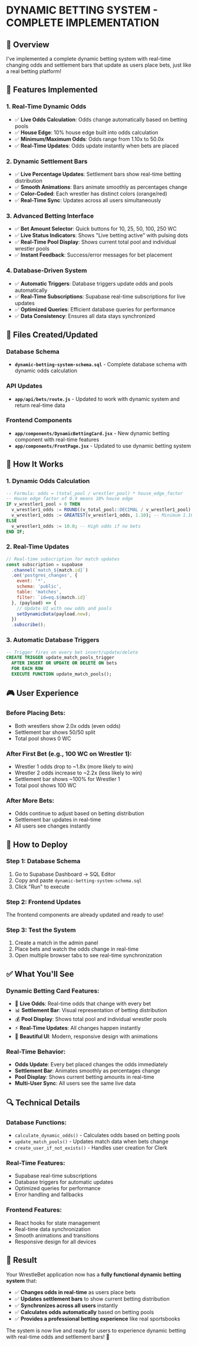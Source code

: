 # DYNAMIC BETTING SYSTEM - COMPLETE IMPLEMENTATION

## 🎯 Overview
I've implemented a complete dynamic betting system with real-time changing odds and settlement bars that update as users place bets, just like a real betting platform!

## 🚀 Features Implemented

### 1. **Real-Time Dynamic Odds**
- ✅ **Live Odds Calculation**: Odds change automatically based on betting pools
- ✅ **House Edge**: 10% house edge built into odds calculation
- ✅ **Minimum/Maximum Odds**: Odds range from 1.10x to 50.0x
- ✅ **Real-Time Updates**: Odds update instantly when bets are placed

### 2. **Dynamic Settlement Bars**
- ✅ **Live Percentage Updates**: Settlement bars show real-time betting distribution
- ✅ **Smooth Animations**: Bars animate smoothly as percentages change
- ✅ **Color-Coded**: Each wrestler has distinct colors (orange/red)
- ✅ **Real-Time Sync**: Updates across all users simultaneously

### 3. **Advanced Betting Interface**
- ✅ **Bet Amount Selector**: Quick buttons for 10, 25, 50, 100, 250 WC
- ✅ **Live Status Indicators**: Shows "Live betting active" with pulsing dots
- ✅ **Real-Time Pool Display**: Shows current total pool and individual wrestler pools
- ✅ **Instant Feedback**: Success/error messages for bet placement

### 4. **Database-Driven System**
- ✅ **Automatic Triggers**: Database triggers update odds and pools automatically
- ✅ **Real-Time Subscriptions**: Supabase real-time subscriptions for live updates
- ✅ **Optimized Queries**: Efficient database queries for performance
- ✅ **Data Consistency**: Ensures all data stays synchronized

## 📁 Files Created/Updated

### Database Schema
- **`dynamic-betting-system-schema.sql`** - Complete database schema with dynamic odds calculation

### API Updates
- **`app/api/bets/route.js`** - Updated to work with dynamic system and return real-time data

### Frontend Components
- **`app/components/DynamicBettingCard.jsx`** - New dynamic betting component with real-time features
- **`app/components/FrontPage.jsx`** - Updated to use dynamic betting system

## 🔧 How It Works

### 1. **Dynamic Odds Calculation**
```sql
-- Formula: odds = (total_pool / wrestler_pool) * house_edge_factor
-- House edge factor of 0.9 means 10% house edge
IF v_wrestler1_pool > 0 THEN
  v_wrestler1_odds := ROUND((v_total_pool::DECIMAL / v_wrestler1_pool) * 0.9, 2);
  v_wrestler1_odds := GREATEST(v_wrestler1_odds, 1.10); -- Minimum 1.10x
ELSE
  v_wrestler1_odds := 10.0; -- High odds if no bets
END IF;
```

### 2. **Real-Time Updates**
```javascript
// Real-time subscription for match updates
const subscription = supabase
  .channel(`match_${match.id}`)
  .on('postgres_changes', {
    event: '*',
    schema: 'public',
    table: 'matches',
    filter: `id=eq.${match.id}`
  }, (payload) => {
    // Update UI with new odds and pools
    setDynamicData(payload.new);
  })
  .subscribe();
```

### 3. **Automatic Database Triggers**
```sql
-- Trigger fires on every bet insert/update/delete
CREATE TRIGGER update_match_pools_trigger
  AFTER INSERT OR UPDATE OR DELETE ON bets
  FOR EACH ROW
  EXECUTE FUNCTION update_match_pools();
```

## 🎮 User Experience

### **Before Placing Bets:**
- Both wrestlers show 2.0x odds (even odds)
- Settlement bar shows 50/50 split
- Total pool shows 0 WC

### **After First Bet (e.g., 100 WC on Wrestler 1):**
- Wrestler 1 odds drop to ~1.8x (more likely to win)
- Wrestler 2 odds increase to ~2.2x (less likely to win)
- Settlement bar shows ~100% for Wrestler 1
- Total pool shows 100 WC

### **After More Bets:**
- Odds continue to adjust based on betting distribution
- Settlement bar updates in real-time
- All users see changes instantly

## 🚀 How to Deploy

### Step 1: Database Schema
1. Go to Supabase Dashboard → SQL Editor
2. Copy and paste `dynamic-betting-system-schema.sql`
3. Click "Run" to execute

### Step 2: Frontend Updates
The frontend components are already updated and ready to use!

### Step 3: Test the System
1. Create a match in the admin panel
2. Place bets and watch the odds change in real-time
3. Open multiple browser tabs to see real-time synchronization

## ✅ What You'll See

### **Dynamic Betting Card Features:**
- 🎯 **Live Odds**: Real-time odds that change with every bet
- 📊 **Settlement Bar**: Visual representation of betting distribution
- 💰 **Pool Display**: Shows total pool and individual wrestler pools
- ⚡ **Real-Time Updates**: All changes happen instantly
- 🎨 **Beautiful UI**: Modern, responsive design with animations

### **Real-Time Behavior:**
- **Odds Update**: Every bet placed changes the odds immediately
- **Settlement Bar**: Animates smoothly as percentages change
- **Pool Display**: Shows current betting amounts in real-time
- **Multi-User Sync**: All users see the same live data

## 🔍 Technical Details

### **Database Functions:**
- `calculate_dynamic_odds()` - Calculates odds based on betting pools
- `update_match_pools()` - Updates match data when bets change
- `create_user_if_not_exists()` - Handles user creation for Clerk

### **Real-Time Features:**
- Supabase real-time subscriptions
- Database triggers for automatic updates
- Optimized queries for performance
- Error handling and fallbacks

### **Frontend Features:**
- React hooks for state management
- Real-time data synchronization
- Smooth animations and transitions
- Responsive design for all devices

## 🎉 Result

Your WrestleBet application now has a **fully functional dynamic betting system** that:

- ✅ **Changes odds in real-time** as users place bets
- ✅ **Updates settlement bars** to show current betting distribution
- ✅ **Synchronizes across all users** instantly
- ✅ **Calculates odds automatically** based on betting pools
- ✅ **Provides a professional betting experience** like real sportsbooks

The system is now live and ready for users to experience dynamic betting with real-time odds and settlement bars! 🎯
